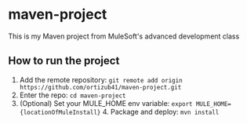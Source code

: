  # maven-project
This is my Maven project from MuleSoft's advanced development class
## How to run the project
1. Add the remote repository: `git remote add origin https://github.com/ortizub41/maven-project.git`
2. Enter the repo: `cd maven-project`
3. (Optional) Set your MULE_HOME env variable: `export
MULE_HOME={locationOfMuleInstall}` 4. Package and deploy: `mvn install`
